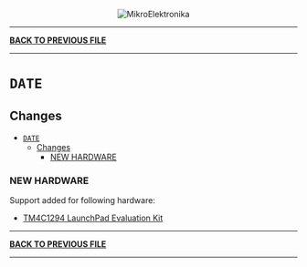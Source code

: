 <p align="center">
  <img src="http://www.mikroe.com/img/designs/beta/logo_small.png?raw=true" alt="MikroElektronika"/>
</p>

---

**[BACK TO PREVIOUS FILE](../changelog.md)**

---

# `DATE`

## Changes

- [`DATE`](#date)
  - [Changes](#changes)
    - [NEW HARDWARE](#new-hardware)

### NEW HARDWARE

Support added for following hardware:

+ [TM4C1294 LaunchPad Evaluation Kit](https://www.ti.com/tool/EK-TM4C1294XL?keyMatch=ek-tm4c1294xl&tisearch=universal_search)

---

**[BACK TO PREVIOUS FILE](../changelog.md)**

---
